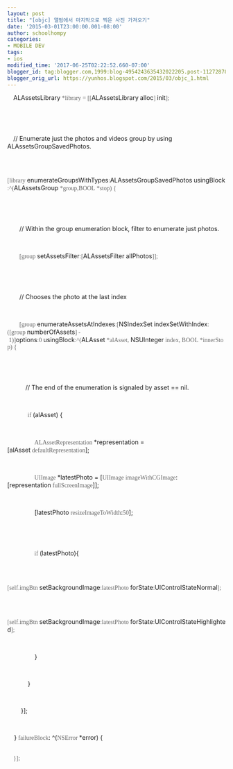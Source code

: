 ```yaml
---
layout: post
title: "[objc] 앨범에서 마지막으로 찍은 사진 가져오기"
date: '2015-03-01T23:00:00.001-08:00'
author: schoolhompy
categories:
- MOBILE DEV
tags:
- ios
modified_time: '2017-06-25T02:22:52.660-07:00'
blogger_id: tag:blogger.com,1999:blog-4954243635432022205.post-1127287811692627519
blogger_orig_url: https://yunhos.blogspot.com/2015/03/objc_1.html
---
```


<p class="p1"><span class="s1"><span style="color:#666666;font-family:Dotum;">    </span></span>ALAssetsLibrary<span class="s1"><span style="font-family:Dotum;"><span class="Apple-converted-space"><span style="color:#666666;"> </span></span><span style="color:#666666;">*library = [[</span></span></span>ALAssetsLibrary<span class="s1"><span class="Apple-converted-space"><span style="color:#666666;font-family:Dotum;"> </span></span></span>alloc<span class="s1"><span style="font-family:Dotum;"><span style="color:#666666;">]</span><span class="Apple-converted-space"><span style="color:#666666;"> </span></span></span></span>init<span class="s1"><span style="color:#666666;font-family:Dotum;">];</span></span></p><br/><p class="p2"></p><br/><p class="p3"><span class="s1"><span style="font-family:Dotum;"><span style="color:#666666;">   </span><span class="Apple-converted-space"><span style="color:#666666;"> </span></span></span></span>// Enumerate just the photos and videos group by using ALAssetsGroupSavedPhotos.</p><br/><p class="p1"><span class="s1"><span style="font-family:Dotum;"><span style="color:#666666;">    [library</span><span class="Apple-converted-space"><span style="color:#666666;"> </span></span></span></span>enumerateGroupsWithTypes<span class="s1"><span style="color:#666666;font-family:Dotum;">:</span></span>ALAssetsGroupSavedPhotos<span class="s1"><span class="Apple-converted-space"><span style="color:#666666;font-family:Dotum;"> </span></span></span>usingBlock<span class="s1"><span style="color:#666666;font-family:Dotum;">:^(</span></span>ALAssetsGroup<span style="font-family:Dotum;"><span class="s1"><span class="Apple-converted-space"><span style="color:#666666;"> </span></span><span style="color:#666666;">*group,</span></span><span class="s2"><span style="color:#666666;">BOOL</span></span><span class="s1"><span class="Apple-converted-space"><span style="color:#666666;"> </span></span><span style="color:#666666;">*stop) {</span></span></span></p><br/><p class="p2"></p><br/><p class="p3"><span class="s1"><span style="font-family:Dotum;"><span style="color:#666666;">       </span><span class="Apple-converted-space"><span style="color:#666666;"> </span></span></span></span>// Within the group enumeration block, filter to enumerate just photos.</p><br/><p class="p1"><span class="s1"><span style="font-family:Dotum;"><span style="color:#666666;">        [group</span><span class="Apple-converted-space"><span style="color:#666666;"> </span></span></span></span>setAssetsFilter<span class="s1"><span style="color:#666666;font-family:Dotum;">:[</span></span>ALAssetsFilter<span class="s1"><span class="Apple-converted-space"><span style="color:#666666;font-family:Dotum;"> </span></span></span>allPhotos<span class="s1"><span style="color:#666666;font-family:Dotum;">]];</span></span></p><br/><p class="p2"></p><br/><p class="p3"><span class="s1"><span style="font-family:Dotum;"><span style="color:#666666;">       </span><span class="Apple-converted-space"><span style="color:#666666;"> </span></span></span></span>// Chooses the photo at the last index</p><br/><p class="p1"><span class="s1"><span style="font-family:Dotum;"><span style="color:#666666;">        [group</span><span class="Apple-converted-space"><span style="color:#666666;"> </span></span></span></span>enumerateAssetsAtIndexes<span class="s1"><span style="color:#666666;font-family:Dotum;">:[</span></span>NSIndexSet<span class="s1"><span class="Apple-converted-space"><span style="color:#666666;font-family:Dotum;"> </span></span></span>indexSetWithIndex<span class="s1"><span style="font-family:Dotum;"><span style="color:#666666;">:([group</span><span class="Apple-converted-space"><span style="color:#666666;"> </span></span></span></span>numberOfAssets<span style="font-family:Dotum;"><span class="s1"><span style="color:#666666;">] -</span><span class="Apple-converted-space"><span style="color:#666666;"> </span></span></span><span class="s3"><span style="color:#666666;">1</span></span><span class="s1"><span style="color:#666666;">)]</span></span></span>options<span style="font-family:Dotum;"><span class="s1"><span style="color:#666666;">:</span></span><span class="s3"><span style="color:#666666;">0</span></span><span class="s1"><span class="Apple-converted-space"><span style="color:#666666;"> </span></span></span></span>usingBlock<span class="s1"><span style="color:#666666;font-family:Dotum;">:^(</span></span>ALAsset<span class="s1"><span style="font-family:Dotum;"><span class="Apple-converted-space"><span style="color:#666666;"> </span></span><span style="color:#666666;">*alAsset,</span><span class="Apple-converted-space"><span style="color:#666666;"> </span></span></span></span>NSUInteger<span style="font-family:Dotum;"><span class="s1"><span class="Apple-converted-space"><span style="color:#666666;"> </span></span><span style="color:#666666;">index,</span><span class="Apple-converted-space"><span style="color:#666666;"> </span></span></span><span class="s2"><span style="color:#666666;">BOOL</span></span><span class="s1"><span class="Apple-converted-space"><span style="color:#666666;"> </span></span><span style="color:#666666;">*innerStop) {</span></span></span></p><br/><p class="p2"></p><br/><p class="p3"><span class="s1"><span style="font-family:Dotum;"><span style="color:#666666;">           </span><span class="Apple-converted-space"><span style="color:#666666;"> </span></span></span></span>// The end of the enumeration is signaled by asset == nil.</p><br/><p class="p4">           <span style="font-family:Dotum;"><span class="Apple-converted-space"><span style="color:#666666;"> </span></span><span class="s2"><span style="color:#666666;">if</span></span><span class="Apple-converted-space"><span style="color:#666666;"> </span></span></span>(alAsset) {</p><br/><p class="p4">               <span style="font-family:Dotum;"><span class="Apple-converted-space"><span style="color:#666666;"> </span></span><span class="s4"><span style="color:#666666;">ALAssetRepresentation</span></span><span class="Apple-converted-space"><span style="color:#666666;"> </span></span></span>*representation = [alAsset<span style="font-family:Dotum;"><span class="Apple-converted-space"><span style="color:#666666;"> </span></span><span class="s4"><span style="color:#666666;">defaultRepresentation</span></span></span>];</p><br/><p class="p4">               <span style="font-family:Dotum;"><span class="Apple-converted-space"><span style="color:#666666;"> </span></span><span class="s4"><span style="color:#666666;">UIImage</span></span><span class="Apple-converted-space"><span style="color:#666666;"> </span></span></span>*latestPhoto = [<span style="font-family:Dotum;"><span class="s4"><span style="color:#666666;">UIImage</span></span><span class="Apple-converted-space"><span style="color:#666666;"> </span></span><span class="s4"><span style="color:#666666;">imageWithCGImage</span></span></span>:[representation<span style="font-family:Dotum;"><span class="Apple-converted-space"><span style="color:#666666;"> </span></span><span class="s4"><span style="color:#666666;">fullScreenImage</span></span></span>]];</p><br/><p class="p4">                [latestPhoto<span style="font-family:Dotum;"><span class="Apple-converted-space"><span style="color:#666666;"> </span></span><span class="s5"><span style="color:#666666;">resizeImageToWidth</span></span></span>:<span class="s3"><span style="color:#666666;font-family:Dotum;">50</span></span>];</p><br/><p class="p2"></p><br/><p class="p4">               <span style="font-family:Dotum;"><span class="Apple-converted-space"><span style="color:#666666;"> </span></span><span class="s2"><span style="color:#666666;">if</span></span><span class="Apple-converted-space"><span style="color:#666666;"> </span></span></span>(latestPhoto){</p><br/><p class="p1"><span style="font-family:Dotum;"><span class="s1"><span style="color:#666666;">                    [</span></span><span class="s2"><span style="color:#666666;">self</span></span><span class="s1"><span style="color:#666666;">.</span></span><span class="s3"><span style="color:#666666;">imgBtn</span></span><span class="s1"><span class="Apple-converted-space"><span style="color:#666666;"> </span></span></span></span>setBackgroundImage<span class="s1"><span style="font-family:Dotum;"><span style="color:#666666;">:latestPhoto</span><span class="Apple-converted-space"><span style="color:#666666;"> </span></span></span></span>forState<span class="s1"><span style="color:#666666;font-family:Dotum;">:</span></span>UIControlStateNormal<span class="s1"><span style="color:#666666;font-family:Dotum;">];</span></span></p><br/><p class="p1"><span style="font-family:Dotum;"><span class="s1"><span style="color:#666666;">                    [self.imgBtn</span></span><span class="s1"><span style="color:#666666;"> </span></span></span>setBackgroundImage<span class="s1"><span style="font-family:Dotum;"><span style="color:#666666;">:latestPhoto</span><span class="Apple-converted-space"><span style="color:#666666;"> </span></span></span></span>forState<span class="s1"><span style="color:#666666;font-family:Dotum;">:</span></span>UIControlStateHighlighted<span class="s1"><span style="color:#666666;font-family:Dotum;">];</span></span></p><br/><p class="p4">                }</p><br/><p class="p4">            }</p><br/><p class="p4">        }];</p><br/><p class="p4">    }<span style="font-family:Dotum;"><span class="Apple-converted-space"><span style="color:#666666;"> </span></span><span class="s4"><span style="color:#666666;">failureBlock</span></span></span>: ^(<span style="font-family:Dotum;"><span class="s4"><span style="color:#666666;">NSError</span></span><span class="Apple-converted-space"><span style="color:#666666;"> </span></span></span>*error) {</p><br/><span style="font-family:Dotum;"><span style="color:#666666;">    </span><span style="color:#666666;">}];</span></span>